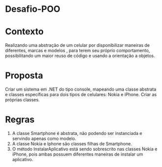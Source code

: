 # Desafio-POO

# Contexto
Realizando uma abstração de um celular por disponibilizar maneiras de diferentes, marcas e modelos , para terem seu próprio comportamento, possibilitando um maior reuso de código e usando a orientação a objetos.

# Proposta
Criar um sistema em .NET do tipo console, mapeando uma classe abstrata e classes específicas para dois tipos de celulares: Nokia e iPhone. Criar as próprias classes.

# Regras
1. A classe Smartphone é abstrata, não podendo ser instanciada e servindo apenas como modelo.
2. A classe Nokia e Iphone são classes filhas de Smartphone.
2. O método InstalarAplicativo está sendo sobrescrito nas classes Nokia e iPhone, pois ambas possuem diferentes maneiras de instalar um aplicativo.
